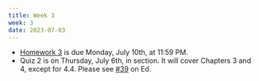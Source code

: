 ```yaml
---
title: Week 3
week: 3
date: 2023-07-03
---
```


- [Homework 3](http://prob140.datahub.berkeley.edu/hub/user-redirect/git-pull?repo=https://github.com/stat88/content-su23&branch=main&subPath=hw/Homework_03.ipynb) is due Monday, July 10th, at 11:59 PM.
- Quiz 2 is on Thursday, July 6th, in section. It will cover Chapters 3 and 4, except for 4.4. Please see [#39](https://edstem.org/us/courses/40833/discussion/3238088) on Ed.
